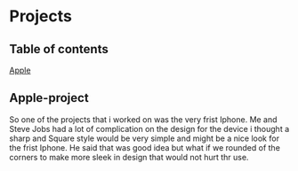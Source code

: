 # Projects

## Table of contents

[Apple](#apple-project)

## Apple-project

So one of the projects that i worked on was the very frist Iphone. Me and Steve Jobs had a lot of complication on the design for the device i thought a sharp and Square style would be very simple and might be a nice look for the frist Iphone. He said that was good idea but what if we rounded of the corners to make more sleek in design that would not hurt thr use.
